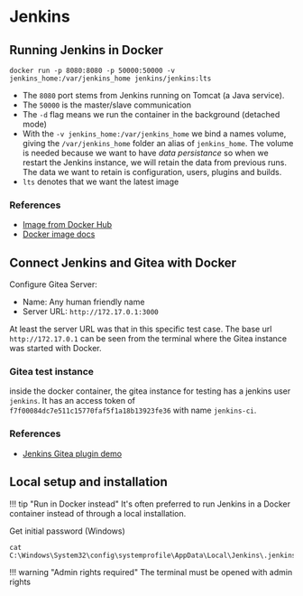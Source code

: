 # Jenkins

## Running Jenkins in Docker

```shell
docker run -p 8080:8080 -p 50000:50000 -v jenkins_home:/var/jenkins_home jenkins/jenkins:lts
```

* The `8080` port stems from Jenkins running on Tomcat (a Java service).
* The `50000` is the master/slave communication
* The `-d` flag means we run the container in the background (detached mode)
* With the `-v jenkins_home:/var/jenkins_home` we bind a names volume, giving the `/var/jenkins_home` folder an alias of `jenkins_home`. The volume is needed because we want to have *data persistance* so when we restart the Jenkins instance, we will retain the data from previous runs. The data we want to retain is configuration, users, plugins and builds.
* `lts` denotes that we want the latest image

### References

* [Image from Docker Hub](https://hub.docker.com/r/jenkins/jenkins)
* [Docker image docs](https://github.com/jenkinsci/docker/blob/master/README.md)

## Connect Jenkins and Gitea with Docker

Configure Gitea Server:

* Name: Any human friendly name
* Server URL: `http://172.17.0.1:3000`

At least the server URL was that in this specific test case. The base url `http://172.17.0.1` can be seen from the terminal where the Gitea instance was started with Docker.

### Gitea test instance

inside the docker container, the gitea instance for testing has a jenkins user `jenkins`. It has an access token of `f7f00084dc7e511c15770faf5f1a18b13923fe36` with name `jenkins-ci`.

### References

* [Jenkins Gitea plugin demo](https://www.youtube.com/watch?v=B4boQozMaRA)

## Local setup and installation

!!! tip "Run in Docker instead"
    It's often preferred to run Jenkins in a Docker container instead of through a local installation.

Get initial password (Windows)

```console
cat C:\Windows\System32\config\systemprofile\AppData\Local\Jenkins\.jenkins\secrets\initialAdminPassword
```

!!! warning "Admin rights required"
    The terminal must be opened with admin rights
